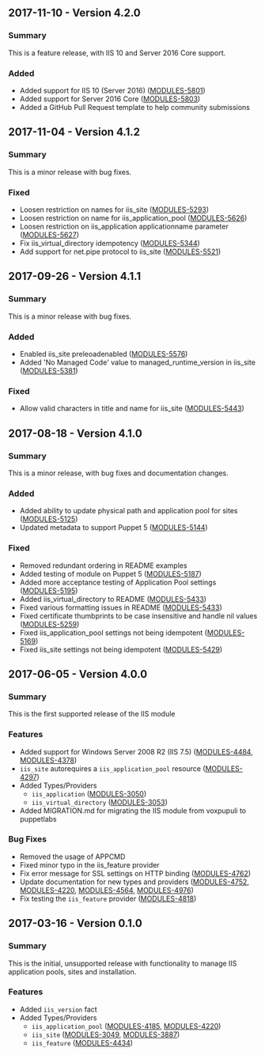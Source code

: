 ## 2017-11-10 - Version 4.2.0

### Summary

This is a feature release, with IIS 10 and Server 2016 Core support.

### Added

- Added support for IIS 10 (Server 2016) ([MODULES-5801](https://tickets.puppetlabs.com/browse/MODULES-5801))
- Added support for Server 2016 Core ([MODULES-5803](https://tickets.puppetlabs.com/browse/MODULES-5803))
- Added a GitHub Pull Request template to help community submissions

## 2017-11-04 - Version 4.1.2

### Summary

This is a minor release with bug fixes.

### Fixed

- Loosen restriction on names for iis_site ([MODULES-5293](https://tickets.puppetlabs.com/browse/MODULES-5293))
- Loosen restriction on name for iis_application_pool ([MODULES-5626](https://tickets.puppetlabs.com/browse/MODULES-5626))
- Loosen restriction on iis_application applicationname parameter ([MODULES-5627](https://tickets.puppetlabs.com/browse/MODULES-5627))
- Fix iis_virtual_directory idempotency ([MODULES-5344](https://tickets.puppetlabs.com/browse/MODULES-5344))
- Add support for net.pipe protocol to iis_site ([MODULES-5521](https://tickets.puppetlabs.com/browse/MODULES-5521))

## 2017-09-26 - Version 4.1.1

### Summary

This is a minor release with bug fixes.

### Added

- Enabled iis_site preleoadenabled ([MODULES-5576](https://tickets.puppetlabs.com/browse/MODULES-5576))
- Added 'No Managed Code' value to managed_runtime_version in iis_site ([MODULES-5381](https://tickets.puppetlabs.com/browse/MODULES-5381))

### Fixed

- Allow valid characters in title and name for iis_site ([MODULES-5443](https://tickets.puppetlabs.com/browse/MODULES-5443))

## 2017-08-18 - Version 4.1.0

### Summary

This is a minor release, with bug fixes and documentation changes.

### Added

- Added ability to update physical path and application pool for sites ([MODULES-5125](https://tickets.puppetlabs.com/browse/MODULES-5125))
- Updated metadata to support Puppet 5 ([MODULES-5144](https://tickets.puppetlabs.com/browse/MODULES-5144))

### Fixed

- Removed redundant ordering in README examples
- Added testing of module on Puppet 5 ([MODULES-5187](https://tickets.puppetlabs.com/browse/MODULES-5187))
- Added more acceptance testing of Application Pool settings ([MODULES-5195](https://tickets.puppetlabs.com/browse/MODULES-5195))
- Added iis_virtual_directory to README ([MODULES-5433](https://tickets.puppetlabs.com/browse/MODULES-5433))
- Fixed various formatting issues in README ([MODULES-5433](https://tickets.puppetlabs.com/browse/MODULES-5433))
- Fixed certificate thumbprints to be case insensitive and handle nil values ([MODULES-5259](https://tickets.puppetlabs.com/browse/MODULES-5259))
- Fixed iis_application_pool settings not being idempotent  ([MODULES-5169](https://tickets.puppetlabs.com/browse/MODULES-5169))
- Fixed iis_site settings not being idempotent  ([MODULES-5429](https://tickets.puppetlabs.com/browse/MODULES-5429))


## 2017-06-05 - Version 4.0.0

### Summary

This is the first supported release of the IIS module

### Features

- Added support for Windows Server 2008 R2 (IIS 7.5) ([MODULES-4484](https://tickets.puppetlabs.com/browse/MODULES-4484), [MODULES-4378](https://tickets.puppetlabs.com/browse/MODULES-4378))
- `iis_site` autorequires a `iis_application_pool` resource ([MODULES-4297](https://tickets.puppetlabs.com/browse/MODULES-4297))
- Added Types/Providers
  - `iis_application` ([MODULES-3050](https://tickets.puppetlabs.com/browse/MODULES-3050))
  - `iis_virtual_directory` ([MODULES-3053](https://tickets.puppetlabs.com/browse/MODULES-3053))
- Added MIGRATION.md for migrating the IIS module from voxpupuli to puppetlabs

### Bug Fixes

- Removed the usage of APPCMD
- Fixed minor typo in the iis_feature provider
- Fix error message for SSL settings on HTTP binding ([MODULES-4762](https://tickets.puppetlabs.com/browse/MODULES-4762))
- Update documentation for new types and providers ([MODULES-4752](https://tickets.puppetlabs.com/browse/MODULES-4752), [MODULES-4220](https://tickets.puppetlabs.com/browse/MODULES-4220), [MODULES-4564](https://tickets.puppetlabs.com/browse/MODULES-4564), [MODULES-4976](https://tickets.puppetlabs.com/browse/MODULES-4976))
- Fix testing the `iis_feature` provider ([MODULES-4818](https://tickets.puppetlabs.com/browse/MODULES-4818))


## 2017-03-16 - Version 0.1.0

### Summary

This is the initial, unsupported release with functionality to manage IIS application pools, sites and installation.

### Features

- Added `iis_version` fact
- Added Types/Providers
  - `iis_application_pool` ([MODULES-4185](https://tickets.puppetlabs.com/browse/MODULES-4185), [MODULES-4220](https://tickets.puppetlabs.com/browse/MODULES-4220))
  - `iis_site` ([MODULES-3049](https://tickets.puppetlabs.com/browse/MODULES-3049), [MODULES-3887](https://tickets.puppetlabs.com/browse/MODULES-3887))
  - `iis_feature` ([MODULES-4434](https://tickets.puppetlabs.com/browse/MODULES-4434))
